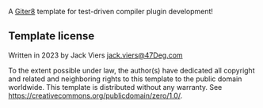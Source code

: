 A [Giter8][g8] template for test-driven compiler plugin development!

Template license
----------------
Written in 2023 by Jack Viers jack.viers@47Deg.com

To the extent possible under law, the author(s) have dedicated all copyright and related
and neighboring rights to this template to the public domain worldwide.
This template is distributed without any warranty. See <https://creativecommons.org/publicdomain/zero/1.0/>.

[g8]: https://www.foundweekends.org/giter8/
